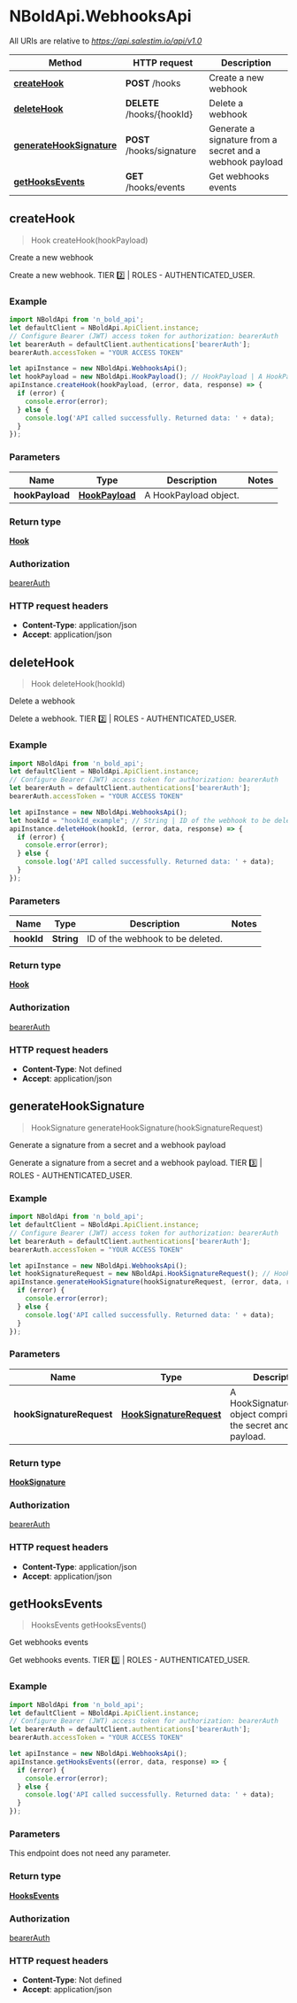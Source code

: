 # NBoldApi.WebhooksApi

All URIs are relative to *https://api.salestim.io/api/v1.0*

Method | HTTP request | Description
------------- | ------------- | -------------
[**createHook**](WebhooksApi.md#createHook) | **POST** /hooks | Create a new webhook
[**deleteHook**](WebhooksApi.md#deleteHook) | **DELETE** /hooks/{hookId} | Delete a webhook
[**generateHookSignature**](WebhooksApi.md#generateHookSignature) | **POST** /hooks/signature | Generate a signature from a secret and a webhook payload
[**getHooksEvents**](WebhooksApi.md#getHooksEvents) | **GET** /hooks/events | Get webhooks events



## createHook

> Hook createHook(hookPayload)

Create a new webhook

Create a new webhook. TIER 2️⃣ | ROLES - AUTHENTICATED_USER.

### Example

```javascript
import NBoldApi from 'n_bold_api';
let defaultClient = NBoldApi.ApiClient.instance;
// Configure Bearer (JWT) access token for authorization: bearerAuth
let bearerAuth = defaultClient.authentications['bearerAuth'];
bearerAuth.accessToken = "YOUR ACCESS TOKEN"

let apiInstance = new NBoldApi.WebhooksApi();
let hookPayload = new NBoldApi.HookPayload(); // HookPayload | A HookPayload object.
apiInstance.createHook(hookPayload, (error, data, response) => {
  if (error) {
    console.error(error);
  } else {
    console.log('API called successfully. Returned data: ' + data);
  }
});
```

### Parameters


Name | Type | Description  | Notes
------------- | ------------- | ------------- | -------------
 **hookPayload** | [**HookPayload**](HookPayload.md)| A HookPayload object. | 

### Return type

[**Hook**](Hook.md)

### Authorization

[bearerAuth](../README.md#bearerAuth)

### HTTP request headers

- **Content-Type**: application/json
- **Accept**: application/json


## deleteHook

> Hook deleteHook(hookId)

Delete a webhook

Delete a webhook. TIER 2️⃣ | ROLES - AUTHENTICATED_USER.

### Example

```javascript
import NBoldApi from 'n_bold_api';
let defaultClient = NBoldApi.ApiClient.instance;
// Configure Bearer (JWT) access token for authorization: bearerAuth
let bearerAuth = defaultClient.authentications['bearerAuth'];
bearerAuth.accessToken = "YOUR ACCESS TOKEN"

let apiInstance = new NBoldApi.WebhooksApi();
let hookId = "hookId_example"; // String | ID of the webhook to be deleted.
apiInstance.deleteHook(hookId, (error, data, response) => {
  if (error) {
    console.error(error);
  } else {
    console.log('API called successfully. Returned data: ' + data);
  }
});
```

### Parameters


Name | Type | Description  | Notes
------------- | ------------- | ------------- | -------------
 **hookId** | **String**| ID of the webhook to be deleted. | 

### Return type

[**Hook**](Hook.md)

### Authorization

[bearerAuth](../README.md#bearerAuth)

### HTTP request headers

- **Content-Type**: Not defined
- **Accept**: application/json


## generateHookSignature

> HookSignature generateHookSignature(hookSignatureRequest)

Generate a signature from a secret and a webhook payload

Generate a signature from a secret and a webhook payload. TIER 3️⃣ | ROLES - AUTHENTICATED_USER.

### Example

```javascript
import NBoldApi from 'n_bold_api';
let defaultClient = NBoldApi.ApiClient.instance;
// Configure Bearer (JWT) access token for authorization: bearerAuth
let bearerAuth = defaultClient.authentications['bearerAuth'];
bearerAuth.accessToken = "YOUR ACCESS TOKEN"

let apiInstance = new NBoldApi.WebhooksApi();
let hookSignatureRequest = new NBoldApi.HookSignatureRequest(); // HookSignatureRequest | A HookSignatureRequest object comprised of the secret and payload.
apiInstance.generateHookSignature(hookSignatureRequest, (error, data, response) => {
  if (error) {
    console.error(error);
  } else {
    console.log('API called successfully. Returned data: ' + data);
  }
});
```

### Parameters


Name | Type | Description  | Notes
------------- | ------------- | ------------- | -------------
 **hookSignatureRequest** | [**HookSignatureRequest**](HookSignatureRequest.md)| A HookSignatureRequest object comprised of the secret and payload. | 

### Return type

[**HookSignature**](HookSignature.md)

### Authorization

[bearerAuth](../README.md#bearerAuth)

### HTTP request headers

- **Content-Type**: application/json
- **Accept**: application/json


## getHooksEvents

> HooksEvents getHooksEvents()

Get webhooks events

Get webhooks events. TIER 3️⃣ | ROLES - AUTHENTICATED_USER.

### Example

```javascript
import NBoldApi from 'n_bold_api';
let defaultClient = NBoldApi.ApiClient.instance;
// Configure Bearer (JWT) access token for authorization: bearerAuth
let bearerAuth = defaultClient.authentications['bearerAuth'];
bearerAuth.accessToken = "YOUR ACCESS TOKEN"

let apiInstance = new NBoldApi.WebhooksApi();
apiInstance.getHooksEvents((error, data, response) => {
  if (error) {
    console.error(error);
  } else {
    console.log('API called successfully. Returned data: ' + data);
  }
});
```

### Parameters

This endpoint does not need any parameter.

### Return type

[**HooksEvents**](HooksEvents.md)

### Authorization

[bearerAuth](../README.md#bearerAuth)

### HTTP request headers

- **Content-Type**: Not defined
- **Accept**: application/json


